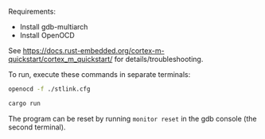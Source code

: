 Requirements:

- Install gdb-multiarch
- Install OpenOCD

See https://docs.rust-embedded.org/cortex-m-quickstart/cortex_m_quickstart/ for details/troubleshooting.

To run, execute these commands in separate terminals:

```bash
openocd -f ./stlink.cfg
```

```bash
cargo run
```

The program can be reset by running `monitor reset` in the gdb console (the second terminal).
